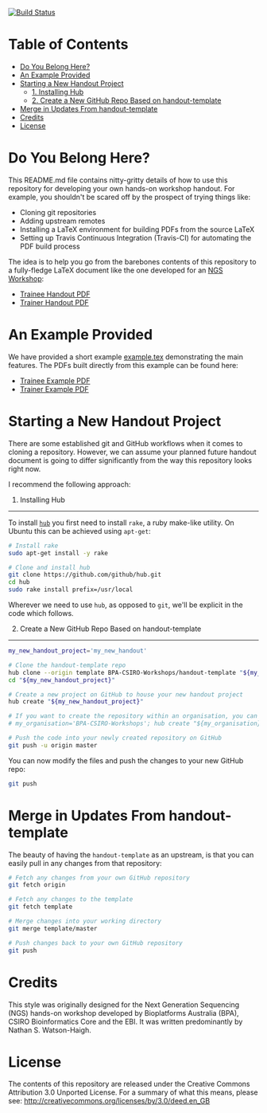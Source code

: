 [![Build Status](https://travis-ci.org/BPA-CSIRO-Workshops/handout-template.png?branch=master)](https://travis-ci.org/BPA-CSIRO-Workshops/handout-template)

Table of Contents
================
<!-- toc -->

* [Do You Belong Here?](#do-you-belong-here)
* [An Example Provided](#an-example-provided)
* [Starting a New Handout Project](#starting-a-new-handout-project)
  * [1. Installing Hub](#1-installing-hub)
  * [2. Create a New GitHub Repo Based on handout-template](#2-create-a-new-github-repo-based-on-handout-template)
* [Merge in Updates From handout-template](#merge-in-updates-from-handout-template)
* [Credits](#credits)
* [License](#license)

<!-- toc stop -->

Do You Belong Here?
===================
This README.md file contains nitty-gritty details of how to use this repository
for developing your own hands-on workshop handout. For example, you shouldn't
be scared off by the prospect of trying things like:

 * Cloning git repositories
 * Adding upstream remotes
 * Installing a LaTeX environment for building PDFs from the source LaTeX
 * Setting up Travis Continuous Integration (Travis-CI) for automating the PDF
   build process

The idea is to help you go from the barebones contents of this repository to a
fully-fledge LaTeX document like the one developed for an [NGS Workshop](https://github.com/BPA-CSIRO-Workshops/ngs-handout):

 * [Trainee Handout PDF](http://bpa-csiro-workshops.github.io/ngs-handout/pdfs-latest/trainee_handout.pdf)
 * [Trainer Handout PDF](http://bpa-csiro-workshops.github.io/ngs-handout/pdfs-latest/trainer_handout.pdf)

An Example Provided
===================
We have provided a short example [example.tex](example.tex) demonstrating the
main features. The PDFs built directly from this example can be found here:

 * [Trainee Example PDF](http://bpa-csiro-workshops.github.io/handout-template/pdfs-latest/trainee_example.pdf)
 * [Trainer Example PDF](http://bpa-csiro-workshops.github.io/handout-template/pdfs-latest/trainer_example.pdf)

Starting a New Handout Project
==============================
There are some established git and GitHub workflows when it comes to cloning a
repository. However, we can assume your planned future handout document
is going to differ significantly from the way this repository looks right now.

I recommend the following approach:

1. Installing Hub
-----------------
To install [`hub`](https://hub.github.com/) you first need to install `rake`, a ruby make-like utility. On Ubuntu this can be achieved using `apt-get`:

```bash
# Install rake
sudo apt-get install -y rake

# Clone and install hub
git clone https://github.com/github/hub.git
cd hub
sudo rake install prefix=/usr/local
```

Wherever we need to use `hub`, as opposed to `git`, we'll be explicit in the code which follows.

2. Create a New GitHub Repo Based on handout-template
-----------------------------------------------------

```bash
my_new_handout_project='my_new_handout'

# Clone the handout-template repo
hub clone --origin template BPA-CSIRO-Workshops/handout-template "${my_new_handout_project}"
cd "${my_new_handout_project}"

# Create a new project on GitHub to house your new handout project
hub create "${my_new_handout_project}"

# If you want to create the repository within an organisation, you can do something like:
# my_organisation='BPA-CSIRO-Workshops'; hub create "${my_organisation}/${my_new_handout_project}"

# Push the code into your newly created repository on GitHub
git push -u origin master
```

You can now modify the files and push the changes to your new GitHub repo:

```bash
git push
```

Merge in Updates From handout-template
======================================

The beauty of having the `handout-template` as an upstream, is that you can
easily pull in any changes from that repository:

```bash
# Fetch any changes from your own GitHub repository
git fetch origin

# Fetch any changes to the template
git fetch template

# Merge changes into your working directory
git merge template/master

# Push changes back to your own GitHub repository
git push
```

Credits
=======
This style was originally designed for the Next Generation Sequencing (NGS)
hands-on workshop developed by Bioplatforms Australia (BPA), CSIRO
Bioinformatics Core and the EBI. It was written predominantly by Nathan S.
Watson-Haigh.

License
=======
The contents of this repository are released under the Creative Commons
Attribution 3.0 Unported License. For a summary of what this means,
please see:
http://creativecommons.org/licenses/by/3.0/deed.en_GB

